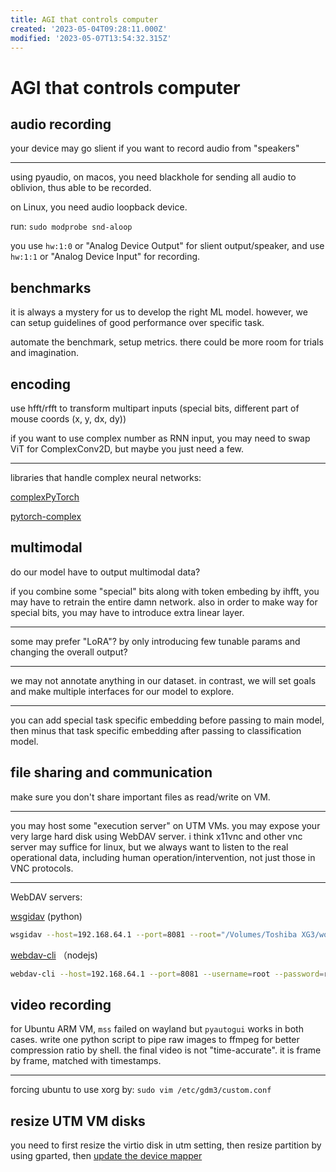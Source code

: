 ```yaml
---
title: AGI that controls computer
created: '2023-05-04T09:28:11.000Z'
modified: '2023-05-07T13:54:32.315Z'
---
```


# AGI that controls computer

## audio recording

your device may go slient if you want to record audio from "speakers"

----

using pyaudio, on macos, you need blackhole for sending all audio to oblivion, thus able to be recorded.

on Linux, you need audio loopback device.

run: `sudo modprobe snd-aloop`

you use `hw:1:0` or "Analog Device Output" for slient output/speaker, and use `hw:1:1` or "Analog Device Input" for recording.

## benchmarks

it is always a mystery for us to develop the right ML model. however, we can setup guidelines of good performance over specific task.

automate the benchmark, setup metrics. there could be more room for trials and imagination.

## encoding

use hfft/rfft to transform multipart inputs (special bits, different part of mouse coords (x, y, dx, dy))

if you want to use complex number as RNN input, you may need to swap ViT for ComplexConv2D, but maybe you just need a few.

----

libraries that handle complex neural networks:

[complexPyTorch](https://github.com/wavefrontshaping/complexPyTorch)

[pytorch-complex](https://github.com/soumickmj/pytorch-complex)

## multimodal

do our model have to output multimodal data?

if you combine some "special" bits along with token embeding by ihfft, you may have to retrain the entire damn network. also in order to make way for special bits, you may have to introduce extra linear layer.

----

some may prefer "LoRA"? by only introducing few tunable params and changing the overall output?

----

we may not annotate anything in our dataset. in contrast, we will set goals and make multiple interfaces for our model to explore.

----

you can add special task specific embedding before passing to main model, then minus that task specific embedding after passing to classification model.

## file sharing and communication

make sure you don't share important files as read/write on VM.

----

you may host some "execution server" on UTM VMs. you may expose your very large hard disk using WebDAV server. i think x11vnc and other vnc server may suffice for linux, but we always want to listen to the real operational data, including human operation/intervention, not just those in VNC protocols.

----

WebDAV servers:

[wsgidav](https://github.com/mar10/wsgidav) (python)

```bash
wsgidav --host=192.168.64.1 --port=8081 --root="/Volumes/Toshiba XG3/works/agi_computer_control"  --auth=anonymous
```

[webdav-cli](https://github.com/svtslv/webdav-cli) （nodejs)

```bash
webdav-cli --host=192.168.64.1 --port=8081 --username=root --password=root --path="/Volumes/Toshiba XG3/works/agi_computer_control"
```

## video recording

for Ubuntu ARM VM, `mss` failed on wayland but `pyautogui` works in both cases. write one python script to pipe raw images to ffmpeg for better compression ratio by shell. the final video is not "time-accurate". it is frame by frame, matched with timestamps.

----

forcing ubuntu to use xorg by: `sudo vim /etc/gdm3/custom.conf`

## resize UTM VM disks

you need to first resize the virtio disk in utm setting, then resize partition by using gparted, then [update the device mapper](https://www.albertyw.com/note/resizing-ubuntu-utm#:~:text=For%20an%20Ubuntu%20guest%20OS%20running%20a%20default,be%20corrected%20by%20w%20%28rite%29%20warning%20More%20items)
